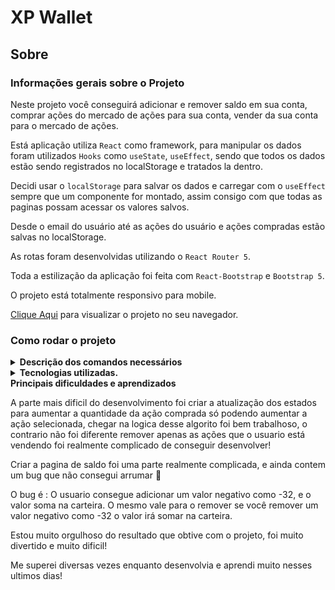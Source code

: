 # XP Wallet

## Sobre

 ### Informações gerais sobre o Projeto
Neste projeto você conseguirá adicionar e remover saldo em sua conta, comprar ações do mercado de ações para sua conta, vender da sua conta para o mercado de ações.

Está aplicação utiliza `React` como framework, para manipular os dados foram utilizados `Hooks` como `useState`, `useEffect`, sendo que todos os dados estão sendo registrados no localStorage e tratados la dentro.

Decidi usar o `localStorage` para salvar os dados e carregar com o `useEffect` sempre que um componente for montado, assim consigo com que todas as paginas possam acessar os valores salvos.

Desde o email do usuário até as ações do usuário e ações compradas estão salvas no localStorage.

As rotas foram desenvolvidas utilizando o `React Router 5`.

Toda a estilização da aplicação foi feita com `React-Bootstrap` e `Bootstrap 5`.

O projeto está totalmente responsivo para mobile.

[Clique Aqui](https://xp-wallet.000webhostapp.com/) para visualizar o projeto no seu navegador.


### Como rodar o projeto
<details>
  <summary markdown="span"><strong> Descrição dos comandos necessários</strong></summary><br />
  
- Clone o repositório:

```
    git clone https://github.com/Underewarrr/xp-wallet
```

- Vá até a pasta onde o projeto está:

```
    cd xp-wallet
```

- Dentro da pasta do projeto instale as dependências necessárias:

```
    npm install
```

- Depois de instalada as dependências, execute o projeto:

```
    npm start
```


</details>
<details>
<summary markdown="span"><strong> Tecnologias utilizadas.</strong></summary>
 
* React.js
* JavaScript
* CSS
* HTML
* LocalStorage
* Hooks
* React Router 5
* React Bootstrap 5
* React Icons

</details>

  <summary markdown="span"><strong> Principais dificuldades e aprendizados</strong></summary>

 A parte mais dificil do desenvolvimento foi criar a atualização dos estados para aumentar a quantidade da ação comprada só podendo aumentar a ação selecionada, chegar na logica desse algorito foi bem trabalhoso, o contrario não foi diferente remover apenas as ações que o usuario está vendendo foi realmente complicado de conseguir desenvolver!

Criar a pagina de saldo foi uma parte realmente complicada, e ainda contem um bug que não consegui arrumar :thinking:

O bug é : O usuario consegue adicionar um valor negativo como -32, e o valor soma na carteira.
O mesmo vale para o remover se você remover um valor negativo como -32 o valor irá somar na carteira.

Estou muito orgulhoso do resultado que obtive com o projeto, foi muito divertido e muito dificil!

Me superei diversas vezes enquanto desenvolvia e aprendi muito nesses ultimos dias!

